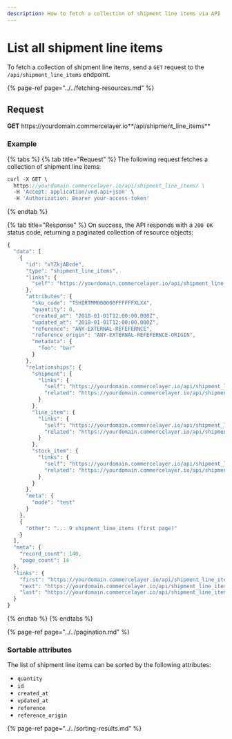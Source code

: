 ```yaml
---
description: How to fetch a collection of shipment line items via API
---
```


# List all shipment line items

To fetch a collection of shipment line items, send a `GET` request to the `/api/shipment_line_items` endpoint.

{% page-ref page="../../fetching-resources.md" %}

## Request

**GET** https://<i></i>yourdomain.commercelayer.io**/api/shipment_line_items**

### **Example**

{% tabs %}
{% tab title="Request" %}
The following request fetches a collection of shipment line items:

```javascript
curl -X GET \
  https://yourdomain.commercelayer.io/api/shipment_line_items/ \
  -H 'Accept: application/vnd.api+json' \
  -H 'Authorization: Bearer your-access-token'
```
{% endtab %}

{% tab title="Response" %}
On success, the API responds with a `200 OK` status code, returning a paginated collection of resource objects:

```javascript
{
  "data": [
    {
      "id": "xYZkjABcde",
      "type": "shipment_line_items",
      "links": {
        "self": "https://yourdomain.commercelayer.io/api/shipment_line_items/xYZkjABcde"
      },
      "attributes": {
        "sku_code": "TSHIRTMM000000FFFFFFXLXX",
        "quantity": 0,
        "created_at": "2018-01-01T12:00:00.000Z",
        "updated_at": "2018-01-01T12:00:00.000Z",
        "reference": "ANY-EXTERNAL-REFEFERNCE",
        "reference_origin": "ANY-EXTERNAL-REFEFERNCE-ORIGIN",
        "metadata": {
          "foo": "bar"
        }
      },
      "relationships": {
        "shipment": {
          "links": {
            "self": "https://yourdomain.commercelayer.io/api/shipment_line_items/xYZkjABcde/relationships/shipment",
            "related": "https://yourdomain.commercelayer.io/api/shipment_line_items/xYZkjABcde/shipment"
          }
        },
        "line_item": {
          "links": {
            "self": "https://yourdomain.commercelayer.io/api/shipment_line_items/xYZkjABcde/relationships/line_item",
            "related": "https://yourdomain.commercelayer.io/api/shipment_line_items/xYZkjABcde/line_item"
          }
        },
        "stock_item": {
          "links": {
            "self": "https://yourdomain.commercelayer.io/api/shipment_line_items/xYZkjABcde/relationships/stock_item",
            "related": "https://yourdomain.commercelayer.io/api/shipment_line_items/xYZkjABcde/stock_item"
          }
        }
      },
      "meta": {
        "mode": "test"
      }
    },
    {
      "other": "... 9 shipment_line_items (first page)"
    }
  ],
  "meta": {
    "record_count": 140,
    "page_count": 14
  },
  "links": {
    "first": "https://yourdomain.commercelayer.io/api/shipment_line_items?page[number]=1&page[size]=10",
    "next": "https://yourdomain.commercelayer.io/api/shipment_line_items?page[number]=2&page[size]=10",
    "last": "https://yourdomain.commercelayer.io/api/shipment_line_items?page[number]=14&page[size]=10"
  }
}
```
{% endtab %}
{% endtabs %}

{% page-ref page="../../pagination.md" %}

### Sortable attributes

The list of shipment line items can be sorted by the following attributes:

* `quantity`
* `id`
* `created_at`
* `updated_at`
* `reference`
* `reference_origin`

{% page-ref page="../../sorting-results.md" %}


